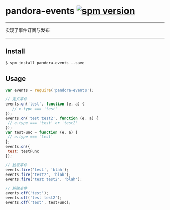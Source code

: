 # pandora-events [![spm version](http://127.0.0.1:3000/badge/pandora-events)](http://127.0.0.1:3000/package/pandora-events)

---

实现了事件订阅与发布

---


## Install

```
$ spm install pandora-events --save
```

## Usage

```js
var events = require('pandora-events');

// 定义事件
events.on('test', function (e, a) {
   // e.type === 'test'
});
events.on('test test2', function (e, a) {
 // e.type === 'test' or 'test2'
});
var testFunc = function (e, a) {
 // e.type === 'test'
};
events.on({
 test: testFunc
});

// 触发事件
events.fire('test', 'blah');
events.fire('test2', 'blah');
events.fire('test test2', 'blah');

// 解除事件
events.off('test');
events.off('test test2');
events.off('test', testFunc);

```
